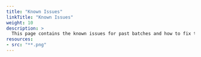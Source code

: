 ```yaml
---
title: "Known Issues"
linkTitle: "Known Issues"
weight: 10
description: >
  This page contains the known issues for past batches and how to fix them.
resources:
- src: "**.png"
---
```

